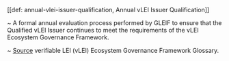 [[def: annual-vlei-issuer-qualification, Annual vLEI Issuer Qualification]] 

~ A formal annual evaluation process performed by GLEIF to ensure that the Qualified vLEI Issuer continues to meet the requirements of the vLEI Ecosystem Governance Framework.

~ [Source](https://www.gleif.org/vlei/introducing-the-vlei-ecosystem-governance-framework/2023-12-15_vlei-egf-v2.0-glossary_v1.3_final.pdf) verifiable LEI (vLEI) Ecosystem Governance Framework Glossary.
